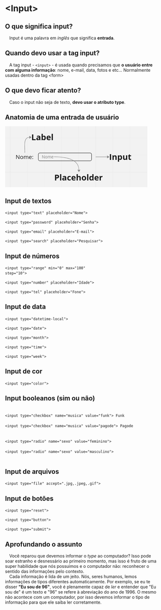 <h1>&lt;Input&gt;</h1>
    

<h2>O que significa input?</h2>
<p>&emsp;Input é uma palavra em <i>inglês</i> que significa <strong>entrada</strong>.</p>

<h2>Quando devo usar a tag input?</h2>
<p>&emsp;A tag input - <code>&lt;input&gt;</code> - é usada quando precisamos que <strong>o usuário entre com alguma informação</strong>: nome, e-mail, data, fotos e etc... Normalmente usadas dentro da tag &lt;form&gt;</p>

<h2>O que devo ficar atento?</h2>
<p>&emsp;Caso o input não seja de texto, <strong>devo usar o atributo type</strong>.</p>

<h2>Anatomia de uma entrada de usuário</h2>
<img src="anatomia_input.png">


<h2>Input de textos</h2>


<code>&lt;input type="text" placeholder="Nome"&gt;</code> 


<code>&lt;input type="password" placeholder="Senha"&gt;</code> 



<code>&lt;input type="email" placeholder="E-mail"&gt;</code> 



<code>&lt;input type="search" placeholder="Pesquisar"&gt;</code> 



<h2>Input de números</h2>



<code>&lt;input type="range" min="0" max="100" step="10"&gt;</code> 



<code>&lt;input type="number" placeholder="Idade"&gt;</code> 



<code>&lt;input type="tel" placeholder="Fone"&gt;</code> 



<h2>Input de data</h2>



<code>&lt;input type="datetime-local"&gt;</code> 



<code>&lt;input type="date"&gt;</code> 



<code>&lt;input type="month"&gt;</code> 



<code>&lt;input type="time"&gt;</code> 



<code>&lt;input type="week"&gt;</code> 



<h2>Input de cor</h2>



<code>&lt;input type="color"&gt;</code> 


<h2>Input booleanos (sim ou não)</h2>



<code>
&lt;input type="checkbox" name="musica" value="funk"&gt; Funk<br />
&lt;input type="checkbox" name="musica" value="pagode"&gt; Pagode<br />
</code> 





<code>
&lt;input type="radio" name="sexo" value="feminino"&gt;<br />
&lt;input type="radio" name="sexo" value="masculino"&gt;<br />
</code>





<h2>Input de arquivos</h2>



<code>&lt;input type="file" accept=".jpg,.jpeg,.gif"&gt;</code> 



<h2>Input de botões</h2>



<code>&lt;input type="reset"&gt;</code> 

<code>&lt;input type="button"&gt;</code> 

<code>&lt;input type="submit"&gt;</code> 

<h2>Aprofundando o assunto</h2>
<p>&emsp;Você reparou que devemos informar o <i>type</i> ao computador? Isso pode soar estranho e desnessário ao primeiro momento, mas isso é fruto de uma super habilidade que nós possuimos e o computador não: reconhecer o sentido das informações pelo contexto. <br />&emsp;Cada informação é lida de um jeito. Nós, seres humanos, lemos informações de tipos diferentes automaticamente. Por exemplo, se eu te disser <strong>"Eu sou de 96"</strong>, você é plenamente capaz de <i>ler</i> e entender que "Eu sou de" é um texto e "96" se refere à abreviação do ano de 1996. O mesmo não acontece com um computador, por isso devemos informar o tipo de informação para que ele saiba ler corretamente.</p>